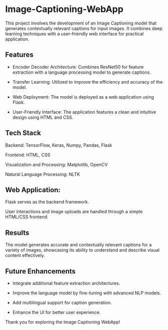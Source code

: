 # Image-Captioning-WebApp

This project involves the development of an Image Captioning model that generates contextually relevant captions for input images. It combines deep learning techniques with a user-friendly web interface for practical application.

## Features

- Encoder Decoder Architecture: Combines ResNet50 for feature extraction with a language processing model to generate captions.

- Transfer Learning: Utilized to improve the efficiency and accuracy of the model.

- Web Deployment: The model is deployed as a web application using Flask.

- User-Friendly Interface: The application features a clean and intuitive design using HTML and CSS.

## Tech Stack

Backend: TensorFlow, Keras, Numpy, Pandas, Flask

Frontend: HTML, CSS

Visualization and Processing: Matplotlib, OpenCV

Natural Language Processing: NLTK

## Web Application:

Flask serves as the backend framework.

User interactions and image uploads are handled through a simple HTML/CSS frontend.

## Results

The model generates accurate and contextually relevant captions for a variety of images, showcasing its ability to understand and describe visual content effectively.

## Future Enhancements

- Integrate additional feature extraction architectures.

- Improve the language model by fine-tuning with advanced NLP models.

- Add multilingual support for caption generation.

- Enhance the UI for better user experience.

Thank you for exploring the Image Captioning WebApp! 
